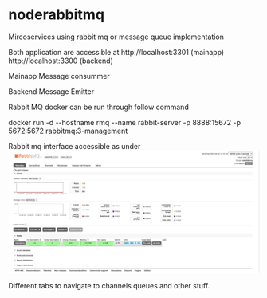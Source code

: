 # noderabbitmq
Mircoservices using rabbit mq or message queue implementation

Both application are accessible at 
http://localhost:3301 (mainapp)
http://localhost:3300 (backend)


Mainapp  Message consummer

Backend Message Emitter

Rabbit MQ docker can be run through follow command

docker run -d --hostname rmq --name rabbit-server -p 8888:15672 -p 5672:5672 rabbitmq:3-management


Rabbit mq interface accessible as under 
![alt text](image.png)


Different tabs to navigate to channels queues and other stuff. 